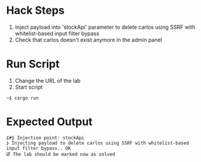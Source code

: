 # Hack Steps

1. Inject payload into 'stockApi' parameter to delete carlos using SSRF with whitelist-based input filter bypass
2. Check that carlos doesn't exist anymore in the admin panel

# Run Script

1. Change the URL of the lab
2. Start script

```
~$ cargo run
```

# Expected Output

```
⟪#⟫ Injection point: stockApi
❯ Injecting payload to delete carlos using SSRF with whitelist-based input filter bypass.. OK
🗹 The lab should be marked now as solved
```

